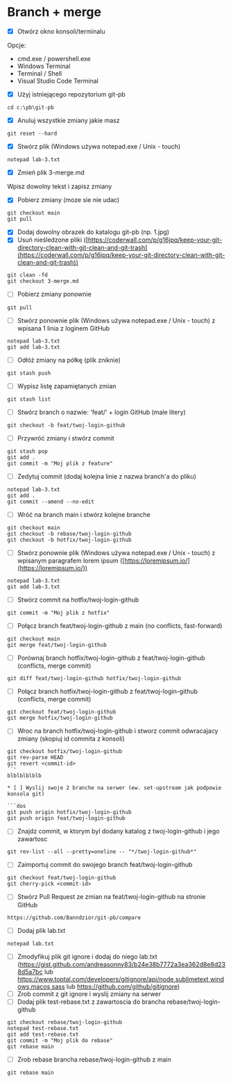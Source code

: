 # Branch + merge

* [X] Otwórz okno konsoli/terminalu

Opcje:

* cmd.exe / powershell.exe
* Windows Terminal
* Terminal / Shell
* Visual Studio Code Terminal

* [X] Użyj istniejącego repozytorium git-pb

```dos
cd c:\pb\git-pb
```

* [X] Anuluj wszystkie zmiany jakie masz

```dos
git reset --hard
```

* [X] Stwórz plik (Windows używa notepad.exe / Unix - touch)

```dos
notepad lab-3.txt
```

* [X] Zmień plik 3-merge.md

Wpisz dowolny tekst i zapisz zmiany

* [X] Pobierz zmiany (moze sie nie udac)

```dos
git checkout main
git pull
```

* [X] Dodaj dowolny obrazek do katalogu git-pb (np. 1.jpg)
* [X] Usuń nieśledzone pliki ([https://coderwall.com/p/g16jpq/keep-your-git-directory-clean-with-git-clean-and-git-trash](https://coderwall.com/p/g16jpq/keep-your-git-directory-clean-with-git-clean-and-git-trash))

```dos
git clean -fd
git checkout 3-merge.md
```

* [ ] Pobierz zmiany ponownie

```dos
git pull
```

* [ ] Stwórz ponownie plik (Windows używa notepad.exe / Unix - touch) z wpisana 1 linia z loginem GitHub

```dos
notepad lab-3.txt
git add lab-3.txt
```

* [ ] Odłóż zmiany na półkę (plik zniknie)

```dos
git stash push
```

* [ ] Wypisz listę zapamiętanych zmian

```dos
git stash list
```

* [ ] Stwórz branch o nazwie: 'feat/' + login GitHub (male litery)

```dos
git checkout -b feat/twoj-login-github
```

* [ ] Przywróć zmiany i stwórz commit

```dos
git stash pop
git add .
git commit -m "Moj plik z feature"
```

* [ ] Zedytuj commit (dodaj kolejna linie z nazwa branch'a do pliku)

```dos
notepad lab-3.txt
git add .
git commit --amend --no-edit
```

* [ ] Wróć na branch main i stwórz kolejne branche

```dos
git checkout main
git checkout -b rebase/twoj-login-github
git checkout -b hotfix/twoj-login-github
```

* [ ] Stwórz ponownie plik (Windows używa notepad.exe / Unix - touch) z wpisanym paragrafem lorem ipsum ([https://loremipsum.io/](https://loremipsum.io/))

```dos
notepad lab-3.txt
git add lab-3.txt
```

* [ ] Stwórz commit na hotfix/twoj-login-github

```dos
git commit -m "Moj plik z hotfix"
```

* [ ] Połącz branch feat/twoj-login-github z main (no conflicts, fast-forward)

```dos
git checkout main
git merge feat/twoj-login-github
```

* [ ] Porównaj branch hotfix/twoj-login-github z feat/twoj-login-github (conflicts, merge commit)

```dos
git diff feat/twoj-login-github hotfix/twoj-login-github
```

* [ ] Połącz branch hotfix/twoj-login-github z feat/twoj-login-github (conflicts, merge commit)

```dos
git checkout feat/twoj-login-github
git merge hotfix/twoj-login-github
```

* [ ] Wroc na branch hotfix/twoj-login-github i stworz commit odwracajacy zmiany (skopiuj id commita z konsoli)

```dos
git checkout hotfix/twoj-login-github
git rev-parse HEAD
git revert <commit-id>
``'
blblblblblb

* [ ] Wyslij swoje 2 branche na serwer (ew. set-upstream jak podpowie konsola git)

```dos
git push origin hotfix/twoj-login-github
git push origin feat/twoj-login-github
```

* [ ] Znajdz commit, w ktorym byl dodany katalog z twoj-login-github i jego zawartosc

```dos
git rev-list --all --pretty=oneline -- "*/twoj-login-github*"
```

* [ ] Zaimportuj commit do swojego branch feat/twoj-login-github

```dos
git checkout feat/twoj-login-github
git cherry-pick <commit-id>
```

* [ ] Stwórz Pull Request ze zmian na feat/twoj-login-github na stronie GitHub

`https://github.com/Banndzior/git-pb/compare`

* [ ] Dodaj plik lab.txt

```dos
notepad lab.txt
```

* [ ] Zmodyfikuj plik git ignore i dodaj do niego lab.txt
(<https://gist.github.com/andreasonny83/b24e38b7772a3ea362d8e8d238d5a7bc> lub
<https://www.toptal.com/developers/gitignore/api/node,sublimetext,windows,macos,sass> lub
<https://github.com/github/gitignore>)
* [ ] Zrob commit z git ignore i wyslij zmiany na serwer
* [ ] Dodaj plik test-rebase.txt z zawartoscia do brancha rebase/twoj-login-github

```dos
git checkout rebase/twoj-login-github
notepad test-rebase.txt
git add test-rebase.txt
git commit -m "Moj plik do rebase"
git rebase main
```

* [ ] Zrob rebase brancha rebase/twoj-login-github z main

```dos
git rebase main
```
